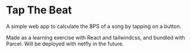 # Tap The Beat

A simple web app to calculate the BPS of a song by tapping on a button.


Made as a learning exercise with React and tailwindcss, and bundled with Parcel. Will be deployed
with netfly in the future.
